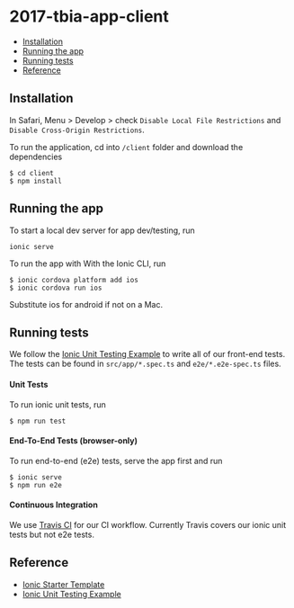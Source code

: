 # 2017-tbia-app-client

- [Installation](#installation)
- [Running the app](#running-the-app)
- [Running tests](#running-tests)
- [Reference](#reference)

## Installation
In Safari, Menu > Develop > check `Disable Local File Restrictions` and `Disable Cross-Origin Restrictions`.

To run the application, cd into `/client` folder and download the dependencies
```
$ cd client
$ npm install
```

## Running the app
To start a local dev server for app dev/testing, run
```
ionic serve
```

To run the app with With the Ionic CLI, run
```
$ ionic cordova platform add ios
$ ionic cordova run ios
```
Substitute ios for android if not on a Mac.

## Running tests
We follow the [Ionic Unit Testing Example](https://github.com/ionic-team/ionic-unit-testing-example) to write all of our front-end tests. The tests can be found in ```src/app/*.spec.ts``` and ```e2e/*.e2e-spec.ts``` files.

#### Unit Tests
To run ionic unit tests, run
```
$ npm run test
```

#### End-To-End Tests (browser-only)
To run end-to-end (e2e) tests, serve the app first and run
```
$ ionic serve
$ npm run e2e
```

#### Continuous Integration
We use [Travis CI](https://travis-ci.org/) for our CI workflow. Currently Travis covers our ionic unit tests but not e2e tests.

## Reference
- [Ionic Starter Template](https://github.com/ionic-team/ionic-starter-super)
- [Ionic Unit Testing Example](https://github.com/ionic-team/ionic-unit-testing-example)
